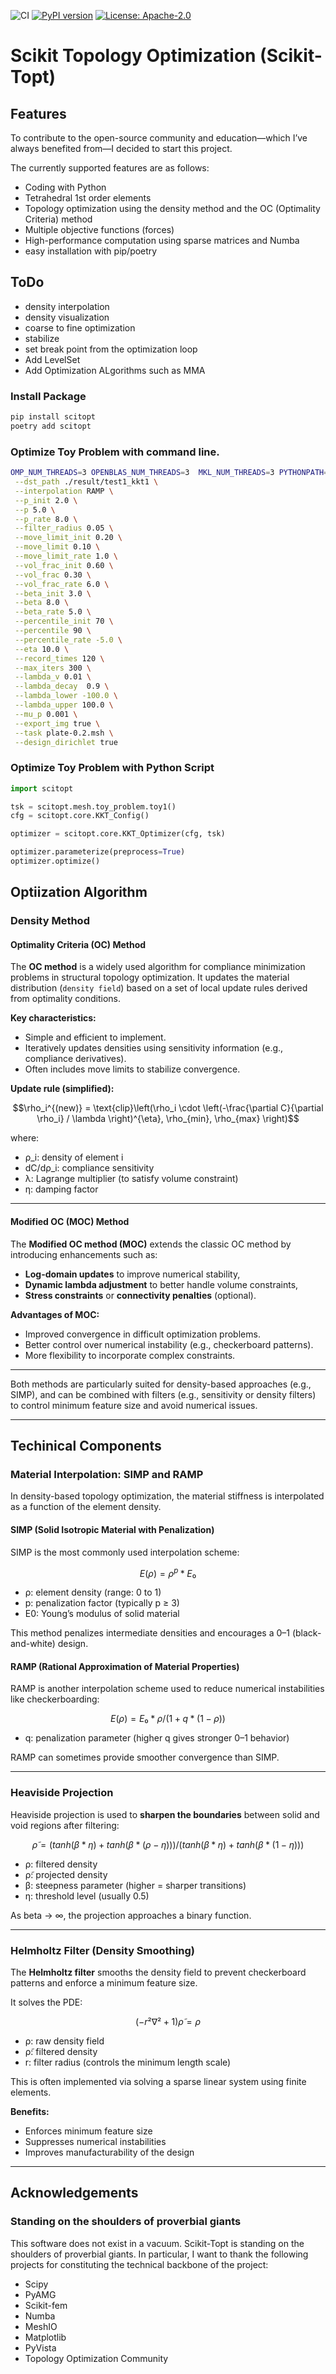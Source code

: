 ![CI](https://github.com/kevin-tofu/scikit-topt/actions/workflows/python-tests.yml/badge.svg)
[![PyPI version](https://img.shields.io/pypi/v/scitopt.svg?cacheSeconds=60)](https://pypi.org/project/scitopt/)
[![License: Apache-2.0](https://img.shields.io/badge/License-Apache%202.0-blue.svg)](https://opensource.org/licenses/Apache-2.0)

# Scikit Topology Optimization (Scikit-Topt)
## Features
 To contribute to the open-source community and education—which I’ve always benefited from—I decided to start this project. 
 
  The currently supported features are as follows:
- Coding with Python  
- Tetrahedral 1st order elements  
- Topology optimization using the density method and the OC (Optimality Criteria) method  
- Multiple objective functions (forces)  
- High-performance computation using sparse matrices and Numba  
- easy installation with pip/poetry



## ToDo
- density interpolation
- density visualization
- coarse to fine optimization
- stabilize
- set break point from the optimization loop
- Add LevelSet
- Add Optimization ALgorithms such as MMA

### Install Package
```bash
pip install scitopt
poetry add scitopt
```

### Optimize Toy Problem with command line.
```bash
OMP_NUM_THREADS=3 OPENBLAS_NUM_THREADS=3  MKL_NUM_THREADS=3 PYTHONPATH=./ python ./scitopt/core/optimizer/kkt.py \
 --dst_path ./result/test1_kkt1 \
 --interpolation RAMP \
 --p_init 2.0 \
 --p 5.0 \
 --p_rate 8.0 \
 --filter_radius 0.05 \
 --move_limit_init 0.20 \
 --move_limit 0.10 \
 --move_limit_rate 1.0 \
 --vol_frac_init 0.60 \
 --vol_frac 0.30 \
 --vol_frac_rate 6.0 \
 --beta_init 3.0 \
 --beta 8.0 \
 --beta_rate 5.0 \
 --percentile_init 70 \
 --percentile 90 \
 --percentile_rate -5.0 \
 --eta 10.0 \
 --record_times 120 \
 --max_iters 300 \
 --lambda_v 0.01 \
 --lambda_decay  0.9 \
 --lambda_lower -100.0 \
 --lambda_upper 100.0 \
 --mu_p 0.001 \
 --export_img true \
 --task plate-0.2.msh \
 --design_dirichlet true
```

### Optimize Toy Problem with Python Script

```Python
import scitopt

tsk = scitopt.mesh.toy_problem.toy1()
cfg = scitopt.core.KKT_Config()

optimizer = scitopt.core.KKT_Optimizer(cfg, tsk)

optimizer.parameterize(preprocess=True)
optimizer.optimize()
```



## Optiization Algorithm
### Density Method
#### Optimality Criteria (OC) Method

The **OC method** is a widely used algorithm for compliance minimization problems in structural topology optimization. It updates the material distribution (`density field`) based on a set of local update rules derived from optimality conditions.

**Key characteristics:**
- Simple and efficient to implement.
- Iteratively updates densities using sensitivity information (e.g., compliance derivatives).
- Often includes move limits to stabilize convergence.

**Update rule (simplified):**
```math
\rho_i^{(new)} = \text{clip}\left(\rho_i \cdot \left(-\frac{\partial C}{\partial \rho_i} / \lambda \right)^{\eta}, \rho_{min}, \rho_{max} \right)
```
where:
- ρ_i: density of element i
- dC/dρ_i: compliance sensitivity
- λ: Lagrange multiplier (to satisfy volume constraint)
- η: damping factor

---

#### Modified OC (MOC) Method

The **Modified OC method (MOC)** extends the classic OC method by introducing enhancements such as:
- **Log-domain updates** to improve numerical stability,
- **Dynamic lambda adjustment** to better handle volume constraints,
- **Stress constraints** or **connectivity penalties** (optional).

**Advantages of MOC:**
- Improved convergence in difficult optimization problems.
- Better control over numerical instability (e.g., checkerboard patterns).
- More flexibility to incorporate complex constraints.

---

Both methods are particularly suited for density-based approaches (e.g., SIMP), and can be combined with filters (e.g., sensitivity or density filters) to control minimum feature size and avoid numerical issues.

---

## Techinical Components
### Material Interpolation: SIMP and RAMP
In density-based topology optimization, the material stiffness is interpolated as a function of the element density.

#### SIMP (Solid Isotropic Material with Penalization)
SIMP is the most commonly used interpolation scheme:

```math
E(ρ) = ρ^p * E₀
```

- ρ: element density (range: 0 to 1)
- p: penalization factor (typically p ≥ 3)
- E0: Young’s modulus of solid material




This method penalizes intermediate densities and encourages a 0–1 (black-and-white) design.

####  RAMP (Rational Approximation of Material Properties)

RAMP is another interpolation scheme used to reduce numerical instabilities like checkerboarding:

```math
E(ρ) = E₀ * ρ / (1 + q * (1 - ρ))
```

- q: penalization parameter (higher q gives stronger 0–1 behavior)


RAMP can sometimes provide smoother convergence than SIMP.

---

### Heaviside Projection

Heaviside projection is used to **sharpen the boundaries** between solid and void regions after filtering:

```math
ρ̃ = (tanh(β * η) + tanh(β * (ρ - η))) / (tanh(β * η) + tanh(β * (1 - η)))
```

- ρ: filtered density
- ρ̃: projected density
- β: steepness parameter (higher = sharper transitions)
- η: threshold level (usually 0.5)

As beta → ∞, the projection approaches a binary function.

---

### Helmholtz Filter (Density Smoothing)

The **Helmholtz filter** smooths the density field to prevent checkerboard patterns and enforce a minimum feature size.

It solves the PDE:

```math
(-r² ∇² + 1) ρ̃ = ρ
```

- ρ: raw density field  
- ρ̃: filtered density  
- r: filter radius (controls the minimum length scale)

This is often implemented via solving a sparse linear system using finite elements.

**Benefits:**
- Enforces minimum feature size
- Suppresses numerical instabilities
- Improves manufacturability of the design

---



## Acknowledgements
### Standing on the shoulders of proverbial giants
 This software does not exist in a vacuum.
Scikit-Topt is standing on the shoulders of proverbial giants. In particular, I want to thank the following projects for constituting the technical backbone of the project:
 - Scipy
 - PyAMG
 - Scikit-fem
 - Numba
 - MeshIO
 - Matplotlib
 - PyVista
 - Topology Optimization Community

